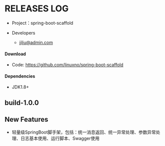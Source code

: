 RELEASES LOG
============

* Project：spring-boot-scaffold

* Developers
	- jjliu@admin.com

#### Download
* Code: https://github.com/linuxno/spring-boot-scaffold

#### Dependencies
* JDK1.8+

## build-1.0.0 
## New Features 
* 轻量级SpringBoot脚手架，包括：统一消息返回、统一异常处理、参数异常处理、日志基本使用、运行脚本、Swagger使用
